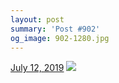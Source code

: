 ```yaml
---
layout: post
summary: 'Post #902'
og_image: 902-1280.jpg
---
```


<p>
  <time>
    <a href="/902">July 12, 2019</a>
  </time>
  <a href="/902">
    <img src="{{ site.assets_url }}/902-640.jpg" srcset="{{ site.assets_url }}/902-320.jpg 320w, {{ site.assets_url }}/902-640.jpg 640w, {{ site.assets_url }}/902-960.jpg 960w, {{ site.assets_url }}/902-1280.jpg 1280w" sizes="(min-width: 700px) 50vw, calc(100vw - 2rem)" />
  </a>
</p>
